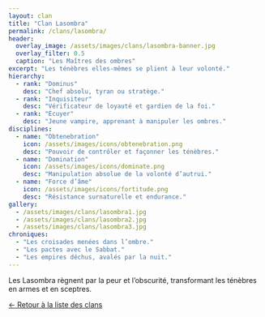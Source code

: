 ```yaml
---
layout: clan
title: "Clan Lasombra"
permalink: /clans/lasombra/
header:
  overlay_image: /assets/images/clans/lasombra-banner.jpg
  overlay_filter: 0.5
  caption: "Les Maîtres des ombres"
excerpt: "Les ténèbres elles-mêmes se plient à leur volonté."
hierarchy:
  - rank: "Dominus"
    desc: "Chef absolu, tyran ou stratège."
  - rank: "Inquisiteur"
    desc: "Vérificateur de loyauté et gardien de la foi."
  - rank: "Écuyer"
    desc: "Jeune vampire, apprenant à manipuler les ombres."
disciplines:
  - name: "Obtenebration"
    icon: /assets/images/icons/obtenebration.png
    desc: "Pouvoir de contrôler et façonner les ténèbres."
  - name: "Domination"
    icon: /assets/images/icons/dominate.png
    desc: "Manipulation absolue de la volonté d’autrui."
  - name: "Force d’âme"
    icon: /assets/images/icons/fortitude.png
    desc: "Résistance surnaturelle et endurance."
gallery:
  - /assets/images/clans/lasombra1.jpg
  - /assets/images/clans/lasombra2.jpg
  - /assets/images/clans/lasombra3.jpg
chroniques:
  - "Les croisades menées dans l’ombre."
  - "Les pactes avec le Sabbat."
  - "Les empires déchus, avalés par la nuit."
---
```


Les Lasombra règnent par la peur et l’obscurité, transformant les ténèbres en armes et en sceptres.

[← Retour à la liste des clans](/clans/)